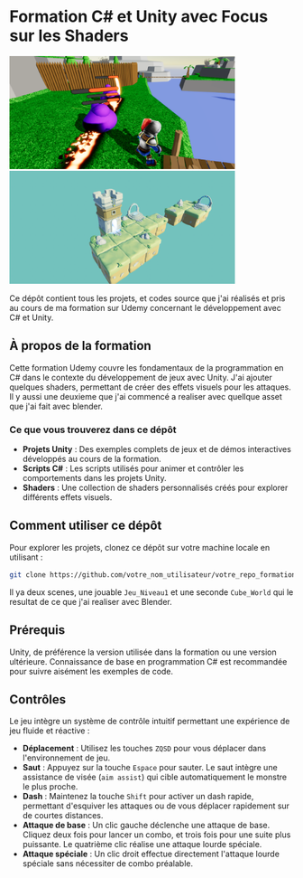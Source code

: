 # Formation C# et Unity avec Focus sur les Shaders

<div>
  <img src="screenshot/SpecialAttack.png" width="400" height="200">
  <img src="screenshot/Cube_World.png" width="400" height="200">
<div>

Ce dépôt contient tous les projets, et codes source que j'ai réalisés et pris au cours de ma formation sur Udemy concernant le développement avec C# et Unity.

## À propos de la formation

Cette formation Udemy couvre les fondamentaux de la programmation en C# dans le contexte du développement de jeux avec Unity. J'ai ajouter quelques shaders, permettant de créer des effets visuels pour les attaques.
Il y aussi une deuxieme que j'ai commencé a realiser avec quellque asset que j'ai fait avec blender. 

### Ce que vous trouverez dans ce dépôt

- **Projets Unity** : Des exemples complets de jeux et de démos interactives développés au cours de la formation.
- **Scripts C#** : Les scripts utilisés pour animer et contrôler les comportements dans les projets Unity.
- **Shaders** : Une collection de shaders personnalisés créés pour explorer différents effets visuels.

## Comment utiliser ce dépôt

Pour explorer les projets, clonez ce dépôt sur votre machine locale en utilisant :

```bash
git clone https://github.com/votre_nom_utilisateur/votre_repo_formation_csharp_unity.git
```
Il ya deux scenes, une jouable `Jeu_Niveau1` et une seconde `Cube_World` qui le resultat de ce que j'ai realiser avec Blender.

## Prérequis
Unity, de préférence la version utilisée dans la formation ou une version ultérieure.
Connaissance de base en programmation C# est recommandée pour suivre aisément les exemples de code.

## Contrôles

Le jeu intègre un système de contrôle intuitif permettant une expérience de jeu fluide et réactive :

- **Déplacement** : Utilisez les touches `ZQSD` pour vous déplacer dans l'environnement de jeu.
- **Saut** : Appuyez sur la touche `Espace` pour sauter. Le saut intègre une assistance de visée (`aim assist`) qui cible automatiquement le monstre le plus proche.
- **Dash** : Maintenez la touche `Shift` pour activer un dash rapide, permettant d'esquiver les attaques ou de vous déplacer rapidement sur de courtes distances.
- **Attaque de base** : Un clic gauche déclenche une attaque de base. Cliquez deux fois pour lancer un combo, et trois fois pour une suite plus puissante. Le quatrième clic réalise une attaque lourde spéciale.
- **Attaque spéciale** : Un clic droit effectue directement l'attaque lourde spéciale sans nécessiter de combo préalable.

